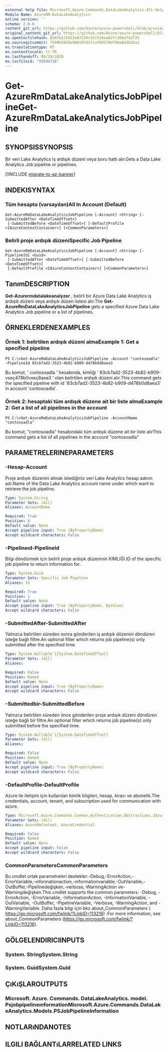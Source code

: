 ```yaml
---
external help file: Microsoft.Azure.Commands.DataLakeAnalytics.dll-Help.xml
Module Name: AzureRM.DataLakeAnalytics
online version: ''
schema: 2.0.0
content_git_url: https://github.com/Azure/azure-powershell/blob/preview/src/ResourceManager/DataLakeAnalytics/Commands.DataLakeAnalytics/help/Get-AzureRmDataLakeAnalyticsJobPipeline.md
original_content_git_url: https://github.com/Azure/azure-powershell/blob/preview/src/ResourceManager/DataLakeAnalytics/Commands.DataLakeAnalytics/help/Get-AzureRmDataLakeAnalyticsJobPipeline.md
ms.openlocfilehash: 838fb221952a97234c31c514aa82fc30be7e2f25
ms.sourcegitcommit: f599b50d5e980197d1fca769378df90a842b42a1
ms.translationtype: MT
ms.contentlocale: tr-TR
ms.lasthandoff: 08/20/2020
ms.locfileid: "93594736"
---
```

# <span data-ttu-id="79123-101">Get-AzureRmDataLakeAnalyticsJobPipeline</span><span class="sxs-lookup"><span data-stu-id="79123-101">Get-AzureRmDataLakeAnalyticsJobPipeline</span></span>

## <span data-ttu-id="79123-102">SYNOPSIS</span><span class="sxs-lookup"><span data-stu-id="79123-102">SYNOPSIS</span></span>
<span data-ttu-id="79123-103">Bir veri Lake Analytics Iş ardışık düzeni veya boru hattı alır.</span><span class="sxs-lookup"><span data-stu-id="79123-103">Gets a Data Lake Analytics Job pipeline or pipelines.</span></span>

[!INCLUDE [migrate-to-az-banner](../../includes/migrate-to-az-banner.md)]

## <span data-ttu-id="79123-104">INDEKI</span><span class="sxs-lookup"><span data-stu-id="79123-104">SYNTAX</span></span>

### <span data-ttu-id="79123-105">Tüm hesapta (varsayılan)</span><span class="sxs-lookup"><span data-stu-id="79123-105">All In Account (Default)</span></span>
```
Get-AzureRmDataLakeAnalyticsJobPipeline [-Account] <String> [-SubmittedAfter <DateTimeOffset>]
 [-SubmittedBefore <DateTimeOffset>] [-DefaultProfile <IAzureContextContainer>] [<CommonParameters>]
```

### <span data-ttu-id="79123-106">Belirli proje ardışık düzeni</span><span class="sxs-lookup"><span data-stu-id="79123-106">Specific Job Pipeline</span></span>
```
Get-AzureRmDataLakeAnalyticsJobPipeline [-Account] <String> [-PipelineId] <Guid>
 [-SubmittedAfter <DateTimeOffset>] [-SubmittedBefore <DateTimeOffset>]
 [-DefaultProfile <IAzureContextContainer>] [<CommonParameters>]
```

## <span data-ttu-id="79123-107">Tanım</span><span class="sxs-lookup"><span data-stu-id="79123-107">DESCRIPTION</span></span>
<span data-ttu-id="79123-108">**Get-Azurermdatalakeanalyzer** , belirli bir Azure Data Lake Analytics iş ardışık düzeni veya ardışık düzen listesi alır.</span><span class="sxs-lookup"><span data-stu-id="79123-108">The **Get-AzureRmDataLakeAnalyticsJobPipeline** gets a specified Azure Data Lake Analytics Job pipeline or a list of pipelines.</span></span>

## <span data-ttu-id="79123-109">ÖRNEKLERDEN</span><span class="sxs-lookup"><span data-stu-id="79123-109">EXAMPLES</span></span>

### <span data-ttu-id="79123-110">Örnek 1: belirtilen ardışık düzeni alma</span><span class="sxs-lookup"><span data-stu-id="79123-110">Example 1: Get a specified pipeline</span></span>
```
PS C:\>Get-AzureRmDataLakeAnalyticsJobPipeline -Account "contosoadla" -PipelineId 83cb7ad2-3523-4b82-b909-d478b0d8aea3
```

<span data-ttu-id="79123-111">Bu komut, ' contosoadla ' hesabında, kimliği ' 83cb7ad2-3523-4b82-b909-vseç478b0vseç8aea3 ' olan belirtilen ardışık düzeni alır.</span><span class="sxs-lookup"><span data-stu-id="79123-111">This command gets the specified pipeline with id '83cb7ad2-3523-4b82-b909-d478b0d8aea3' in account 'contosoadla'.</span></span>

### <span data-ttu-id="79123-112">Örnek 2: hesaptaki tüm ardışık düzene ait bir liste alma</span><span class="sxs-lookup"><span data-stu-id="79123-112">Example 2: Get a list of all pipelines in the account</span></span>
```
PS C:\>Get-AzureRmDataLakeAnalyticsJobPipeline -AccountName "contosoadla"
```

<span data-ttu-id="79123-113">Bu komut, "contosoadla" hesabındaki tüm ardışık düzene ait bir liste alır</span><span class="sxs-lookup"><span data-stu-id="79123-113">This command gets a list of all pipelines in the account "contosoadla"</span></span>

## <span data-ttu-id="79123-114">PARAMETRELERINE</span><span class="sxs-lookup"><span data-stu-id="79123-114">PARAMETERS</span></span>

### <span data-ttu-id="79123-115">-Hesap</span><span class="sxs-lookup"><span data-stu-id="79123-115">-Account</span></span>
<span data-ttu-id="79123-116">Proje ardışık düzenini almak istediğiniz veri Lake Analytics hesap adının adı.</span><span class="sxs-lookup"><span data-stu-id="79123-116">Name of the Data Lake Analytics account name under which want to retrieve the job pipeline.</span></span>

```yaml
Type: System.String
Parameter Sets: (All)
Aliases: AccountName

Required: True
Position: 0
Default value: None
Accept pipeline input: True (ByPropertyName)
Accept wildcard characters: False
```

### <span data-ttu-id="79123-117">-Pipelineıd</span><span class="sxs-lookup"><span data-stu-id="79123-117">-PipelineId</span></span>
<span data-ttu-id="79123-118">Bilgi döndürmek için belirli proje ardışık düzeninin KIMLIĞI.</span><span class="sxs-lookup"><span data-stu-id="79123-118">ID of the specific job pipeline to return information for.</span></span>

```yaml
Type: System.Guid
Parameter Sets: Specific Job Pipeline
Aliases: Id

Required: True
Position: 1
Default value: None
Accept pipeline input: True (ByPropertyName, ByValue)
Accept wildcard characters: False
```

### <span data-ttu-id="79123-119">-SubmittedAfter</span><span class="sxs-lookup"><span data-stu-id="79123-119">-SubmittedAfter</span></span>
<span data-ttu-id="79123-120">Yalnızca belirtilen süreden sonra gönderilen iş ardışık düzenini döndüren isteğe bağlı filtre.</span><span class="sxs-lookup"><span data-stu-id="79123-120">An optional filter which returns job pipeline(s) only submitted after the specified time.</span></span>

```yaml
Type: System.Nullable`1[System.DateTimeOffset]
Parameter Sets: (All)
Aliases: 

Required: False
Position: Named
Default value: None
Accept pipeline input: True (ByPropertyName)
Accept wildcard characters: False
```

### <span data-ttu-id="79123-121">-Submittedbir</span><span class="sxs-lookup"><span data-stu-id="79123-121">-SubmittedBefore</span></span>
<span data-ttu-id="79123-122">Yalnızca belirtilen süreden önce gönderilen proje ardışık düzeni döndüren isteğe bağlı bir filtre.</span><span class="sxs-lookup"><span data-stu-id="79123-122">An optional filter which returns job pipeline(s) only submitted before the specified time.</span></span>

```yaml
Type: System.Nullable`1[System.DateTimeOffset]
Parameter Sets: (All)
Aliases: 

Required: False
Position: Named
Default value: None
Accept pipeline input: True (ByPropertyName)
Accept wildcard characters: False
```

### <span data-ttu-id="79123-123">-DefaultProfile</span><span class="sxs-lookup"><span data-stu-id="79123-123">-DefaultProfile</span></span>
<span data-ttu-id="79123-124">Azure ile iletişim için kullanılan kimlik bilgileri, hesap, kiracı ve abonelik.</span><span class="sxs-lookup"><span data-stu-id="79123-124">The credentials, account, tenant, and subscription used for communication with azure.</span></span>

```yaml
Type: Microsoft.Azure.Commands.Common.Authentication.Abstractions.IAzureContextContainer
Parameter Sets: (All)
Aliases: AzureRmContext, AzureCredential

Required: False
Position: Named
Default value: None
Accept pipeline input: False
Accept wildcard characters: False
```

### <span data-ttu-id="79123-125">CommonParameters</span><span class="sxs-lookup"><span data-stu-id="79123-125">CommonParameters</span></span>
<span data-ttu-id="79123-126">Bu cmdlet ortak parametreleri destekler:-Debug,-ErrorAction,-ErrorVariable,-ınformationaction,-ınformationvariable,-OutVariable,-OutBuffer,-Pipelinedeğişken,-verbose,-WarningAction ve-Warningdeğişken.</span><span class="sxs-lookup"><span data-stu-id="79123-126">This cmdlet supports the common parameters: -Debug, -ErrorAction, -ErrorVariable, -InformationAction, -InformationVariable, -OutVariable, -OutBuffer, -PipelineVariable, -Verbose, -WarningAction, and -WarningVariable.</span></span> <span data-ttu-id="79123-127">Daha fazla bilgi için bkz about_CommonParameters ( https://go.microsoft.com/fwlink/?LinkID=113216) .</span><span class="sxs-lookup"><span data-stu-id="79123-127">For more information, see about_CommonParameters (https://go.microsoft.com/fwlink/?LinkID=113216).</span></span>

## <span data-ttu-id="79123-128">GÖLGELENDIRICI</span><span class="sxs-lookup"><span data-stu-id="79123-128">INPUTS</span></span>

### <span data-ttu-id="79123-129">System. String</span><span class="sxs-lookup"><span data-stu-id="79123-129">System.String</span></span>

### <span data-ttu-id="79123-130">System. Guid</span><span class="sxs-lookup"><span data-stu-id="79123-130">System.Guid</span></span>

## <span data-ttu-id="79123-131">ÇıKıŞLAR</span><span class="sxs-lookup"><span data-stu-id="79123-131">OUTPUTS</span></span>

### <span data-ttu-id="79123-132">Microsoft. Azure. Commands. DataLakeAnalytics. model. Psjobpipelineınformation</span><span class="sxs-lookup"><span data-stu-id="79123-132">Microsoft.Azure.Commands.DataLakeAnalytics.Models.PSJobPipelineInformation</span></span>

## <span data-ttu-id="79123-133">NOTLARıNDA</span><span class="sxs-lookup"><span data-stu-id="79123-133">NOTES</span></span>

## <span data-ttu-id="79123-134">ILGILI BAĞLANTıLAR</span><span class="sxs-lookup"><span data-stu-id="79123-134">RELATED LINKS</span></span>

